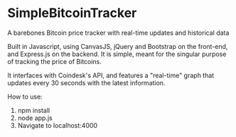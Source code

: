 # SimpleBitcoinTracker
A barebones Bitcoin price tracker with real-time updates and historical data


Built in Javascript, using CanvasJS, jQuery and Bootstrap on the front-end, and Express.js on the backend. 
It is simple, meant for the singular purpose of tracking the price of Bitcoins.

It interfaces with Coindesk's API, and features a "real-time" graph that updates every 30 seconds with the latest information. 

How to use: 

1. npm install
2. node app.js
3. Navigate to localhost:4000



